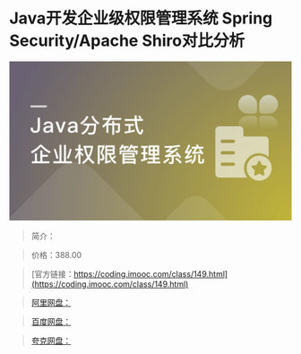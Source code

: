 # Java开发企业级权限管理系统 Spring Security/Apache Shiro对比分析

![img](../../assets/5fd1888a09e918de05400304.png)

> 简介：

> 价格：388.00

> [官方链接：https://coding.imooc.com/class/149.html](https://coding.imooc.com/class/149.html)

> [阿里网盘：](https://www.aliyundrive.com/s/zMNoqM6TzNz)

> [百度网盘：]()

> [夸克网盘：]()

